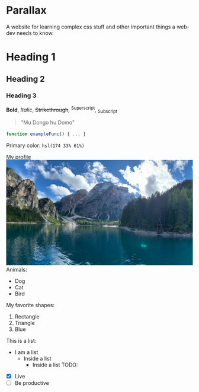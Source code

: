 # Parallax
A website for learning complex css stuff and other important things a web-dev needs to know.
# Heading 1
## Heading 2
### Heading 3
**Bold**, *Italic*, ~~Strikethrough~~, <sup>Superscript</sup>, <sub>Subscript</sub>
>"Mu Dongo hu Domo"
```javascript
function exampleFunc() { ... }
```
Primary color: `hsl(174 33% 61%)`

[My profile](https://github.com/helloworld22-joshua)
![Alt text](media/lake.webp)
Animals:
- Dog
- Cat
- Bird

My favorite shapes:
1. Rectangle
2. Triangle
3. Blue

This is a list:
- I am a list
  - Inside a list
    - Inside a list
TODO:
- [x] Live
- [ ] Be productive